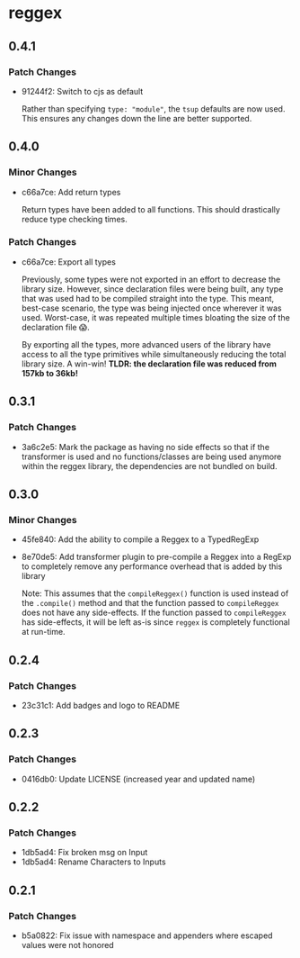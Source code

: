 # reggex

## 0.4.1

### Patch Changes

- 91244f2: Switch to cjs as default

  Rather than specifying `type: "module"`, the `tsup` defaults are now used. This ensures any changes down the line are better supported.

## 0.4.0

### Minor Changes

- c66a7ce: Add return types

  Return types have been added to all functions. This should drastically reduce type checking times.

### Patch Changes

- c66a7ce: Export all types

  Previously, some types were not exported in an effort to decrease the library size. However, since declaration files were being built, any type that was used had to be compiled straight into the type. This meant, best-case scenario, the type was being injected once wherever it was used. Worst-case, it was repeated multiple times bloating the size of the declaration file 😱.

  By exporting all the types, more advanced users of the library have access to all the type primitives while simultaneously reducing the total library size. A win-win! **TLDR: the declaration file was reduced from 157kb to 36kb!**

## 0.3.1

### Patch Changes

- 3a6c2e5: Mark the package as having no side effects so that if the transformer is used and no functions/classes are being used anymore within the reggex library, the dependencies are not bundled on build.

## 0.3.0

### Minor Changes

- 45fe840: Add the ability to compile a Reggex to a TypedRegExp
- 8e70de5: Add transformer plugin to pre-compile a Reggex into a RegExp to completely remove any performance overhead that is added by this library

  Note: This assumes that the `compileReggex()` function is used instead of the `.compile()` method and that the function passed to `compileReggex` does not have any side-effects. If the function passed to `compileReggex` has side-effects, it will be left as-is since `reggex` is completely functional at run-time.

## 0.2.4

### Patch Changes

- 23c31c1: Add badges and logo to README

## 0.2.3

### Patch Changes

- 0416db0: Update LICENSE (increased year and updated name)

## 0.2.2

### Patch Changes

- 1db5ad4: Fix broken msg on Input
- 1db5ad4: Rename Characters to Inputs

## 0.2.1

### Patch Changes

- b5a0822: Fix issue with namespace and appenders where escaped values were not honored
